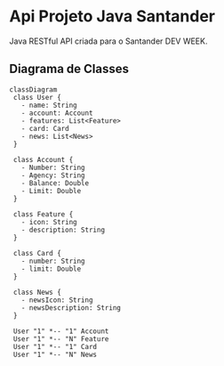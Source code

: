 # Api Projeto Java Santander
 Java RESTful API criada para o Santander DEV WEEK.

 ## Diagrama de Classes 

 ```mermaid
 classDiagram
  class User {
    - name: String
    - account: Account
    - features: List<Feature>
    - card: Card
    - news: List<News>
  }

  class Account {
    - Number: String
    - Agency: String
    - Balance: Double
    - Limit: Double
  }

  class Feature {
    - icon: String
    - description: String
  }

  class Card {
    - number: String
    - limit: Double
  }

  class News {
    - newsIcon: String
    - newsDescription: String
  }

  User "1" *-- "1" Account
  User "1" *-- "N" Feature
  User "1" *-- "1" Card
  User "1" *-- "N" News
```
